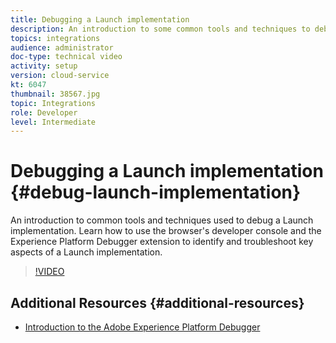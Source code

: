 ```yaml
---
title: Debugging a Launch implementation
description: An introduction to some common tools and techniques to debug a Launch implementation. Learn how to use the browser's developer console and the Experience Platform Debugger extension to identify and troubleshoot key aspects of a Launch implementation.
topics: integrations
audience: administrator
doc-type: technical video
activity: setup
version: cloud-service
kt: 6047
thumbnail: 38567.jpg
topic: Integrations
role: Developer
level: Intermediate
---
```


# Debugging a Launch implementation {#debug-launch-implementation}

An introduction to common tools and techniques used to debug a Launch implementation. Learn how to use the browser's developer console and the Experience Platform Debugger extension to identify and troubleshoot key aspects of a Launch implementation.

>[!VIDEO](https://video.tv.adobe.com/v/38567?quality=12&learn=on)

## Additional Resources {#additional-resources}

* [Introduction to the Adobe Experience Platform Debugger](https://experienceleague.adobe.com/docs/debugger-learn/tutorials/experience-platform-debugger/introduction-to-the-experience-platform-debugger.html)
